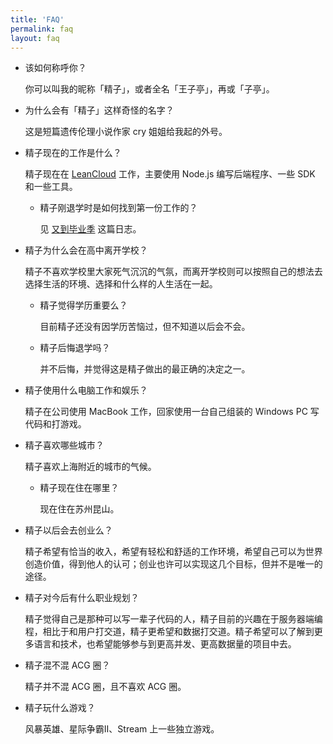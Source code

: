 ```yaml
---
title: 'FAQ'
permalink: faq
layout: faq
---
```


* 该如何称呼你？

    你可以叫我的昵称「精子」，或者全名「王子亭」，再或「子亭」。

* 为什么会有「精子」这样奇怪的名字？

    这是短篇遗传伦理小说作家 cry 姐姐给我起的外号。

* 精子现在的工作是什么？

    精子现在在 [LeanCloud](https://leancloud.cn) 工作，主要使用 Node.js 编写后端程序、一些 SDK 和一些工具。

    * 精子刚退学时是如何找到第一份工作的？

        见 [又到毕业季](https://jysperm.me/2013/08/1204) 这篇日志。

* 精子为什么会在高中离开学校？

    精子不喜欢学校里大家死气沉沉的气氛，而离开学校则可以按照自己的想法去选择生活的环境、选择和什么样的人生活在一起。

    * 精子觉得学历重要么？

        目前精子还没有因学历苦恼过，但不知道以后会不会。

    * 精子后悔退学吗？

        并不后悔，并觉得这是精子做出的最正确的决定之一。

* 精子使用什么电脑工作和娱乐？

    精子在公司使用 MacBook 工作，回家使用一台自己组装的 Windows PC 写代码和打游戏。

* 精子喜欢哪些城市？

    精子喜欢上海附近的城市的气候。

    * 精子现在住在哪里？

        现在住在苏州昆山。

* 精子以后会去创业么？

    精子希望有恰当的收入，希望有轻松和舒适的工作环境，希望自己可以为世界创造价值，得到他人的认可；创业也许可以实现这几个目标，但并不是唯一的途径。

* 精子对今后有什么职业规划？

    精子觉得自己是那种可以写一辈子代码的人，精子目前的兴趣在于服务器端编程，相比于和用户打交道，精子更希望和数据打交道。精子希望可以了解到更多语言和技术，也希望能够参与到更高并发、更高数据量的项目中去。

* 精子混不混 ACG 圈？

    精子并不混 ACG 圈，且不喜欢 ACG 圈。

* 精子玩什么游戏？

    风暴英雄、星际争霸II、Stream 上一些独立游戏。
